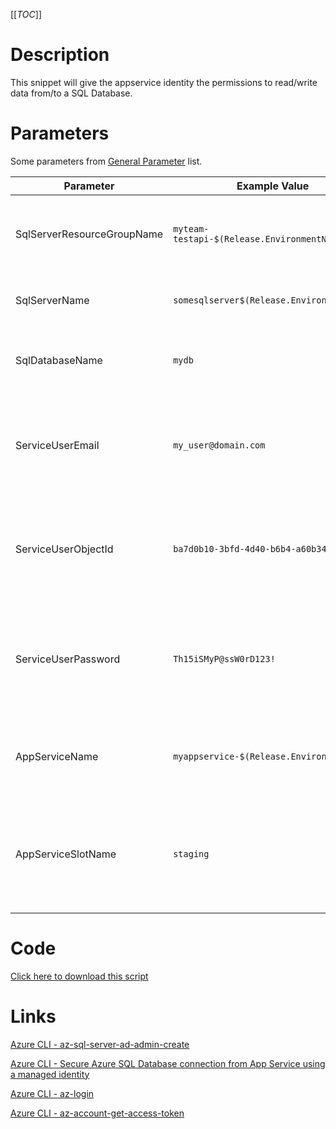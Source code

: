 [[_TOC_]]

# Description

This snippet will give the appservice identity the permissions to read/write data from/to a SQL Database.

# Parameters

Some parameters from [General Parameter](/Azure/Azure-CLI-Snippets) list.

| Parameter | Example Value | Description |
|--|--|--|
| SqlServerResourceGroupName | `myteam-testapi-$(Release.EnvironmentName)` | The name of the resourcegroup where the SQL server was created |
| SqlServerName | `somesqlserver$(Release.EnvironmentName)` | The name of the SQL Server to give permissions on |
| SqlDatabaseName | `mydb` | The name of the SQL Database to give permissions on |
| ServiceUserEmail | `my_user@domain.com` | The emailaddress of the service account to use (this cannot be a service principal unfortunately) |
| ServiceUserObjectId | `ba7d0b10-3bfd-4d40-b6b4-a60b3476582f` | The object ID of the service user. See [Get ObjectID for ServiceUser](/Azure/Azure-CLI-Snippets/Get-ObjectID-for-ServiceUser) for details how to retrieve this ObjectId. |
| ServiceUserPassword | `Th15iSMyP@ssW0rD123!` | The name for the SQL Server resource. It's recommended to use just alphanumerical characters without hyphens etc.|
| AppServiceName | `myappservice-$(Release.EnvironmentName)` | The name of the AppService to give permissions for |
| AppServiceSlotName | `staging` | OPTIONAL Name of the AppService slot to grand permissions to. If not defined. The default production slot will be used. |

# Code

[Click here to download this script](../../../../src/SQL-Server/Grant-AppService-dataread-write-ddladmin-rights-on-SQL-Server.ps1)

# Links

[Azure CLI - az-sql-server-ad-admin-create](https://docs.microsoft.com/en-us/cli/azure/sql/server/ad-admin?view=azure-cli-latest#az-sql-server-ad-admin-create)

[Azure CLI - Secure Azure SQL Database connection from App Service using a managed identity](https://docs.microsoft.com/en-us/azure/app-service/app-service-web-tutorial-connect-msi)

[Azure CLI - az-login](https://docs.microsoft.com/en-us/cli/azure/reference-index?view=azure-cli-latest#az-login)

[Azure CLI - az-account-get-access-token](https://docs.microsoft.com/en-us/cli/azure/account?view=azure-cli-latest#az-account-get-access-token)